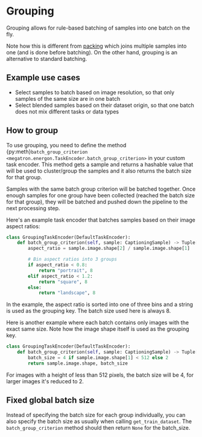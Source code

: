 <!--- Copyright (c) 2025, NVIDIA CORPORATION.
SPDX-License-Identifier: BSD-3-Clause -->

# Grouping

Grouping allows for rule-based batching of samples into one batch on the fly.

Note how this is different from [packing](packing) which joins multiple samples into one (and is done before batching).
On the other hand, grouping is an alternative to standard batching.

## Example use cases

* Select samples to batch based on image resolution, so that only samples of the same size are in one batch
* Select blended samples based on their dataset origin, so that one batch does not mix different tasks or data types

## How to group

To use grouping, you need to define the method {py:meth}`batch_group_criterion <megatron.energon.TaskEncoder.batch_group_criterion>` in your custom task encoder.
This method gets a sample and returns a hashable value that will be used to cluster/group the samples
and it also returns the batch size for that group.

Samples with the same batch group criterion will be batched together. Once enough samples for one group
have been collected (reached the batch size for that group), they will be batched and pushed down the pipeline
to the next processing step.

Here's an example task encoder that batches samples based on their image aspect ratios:

```python
class GroupingTaskEncoder(DefaultTaskEncoder):
    def batch_group_criterion(self, sample: CaptioningSample) -> Tuple[Hashable, Optional[int]]:
        aspect_ratio = sample.image.shape[2] / sample.image.shape[1]

        # Bin aspect ratios into 3 groups
        if aspect_ratio < 0.8:
            return "portrait", 8
        elif aspect_ratio < 1.2:
            return "square", 8
        else:
            return "landscape", 8
```

In the example, the aspect ratio is sorted into one of three bins and a string is used as the grouping key.
The batch size used here is always 8.

Here is another example where each batch contains only images with the exact same size.
Note how the image shape itself is used as the grouping key.

```python
class GroupingTaskEncoder(DefaultTaskEncoder):
    def batch_group_criterion(self, sample: CaptioningSample) -> Tuple[Hashable, Optional[int]]:
        batch_size = 4 if sample.image.shape[1] < 512 else 2
        return sample.image.shape, batch_size
```

For images with a height of less than 512 pixels, the batch size will be 4, for larger images it's reduced to 2.


## Fixed global batch size

Instead of specifying the batch size for each group individually, you can also specify the batch size as usually when calling
`get_train_dataset`. The `batch_group_criterion` method should then return `None` for the batch_size.
